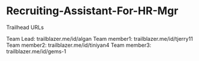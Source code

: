 # Recruiting-Assistant-For-HR-Mgr

Trailhead URLs

Team Lead: trailblazer.me/id/algan
Team member1: trailblazer.me/id/tjerry11
Team member2: trailblazer.me/id/tiniyan4
Team member3: trailblazer.me/id/gems-1
